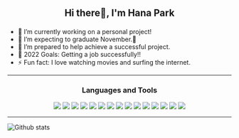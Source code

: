 ## <p style="text-align: center;"> Hi there👋, I'm Hana Park </p>

- 🔭 I’m currently working on a personal project!
- 🌱 I’m expecting to graduate November.🤣
- 👯 I’m prepared to help achieve a successful project.
- 🥅 2022 Goals: Getting a job successfully!!
- ⚡ Fun fact: I love watching movies and surfing the internet.

---

### <p style="text-align: center;">Languages and Tools</p>

<p style="text-align: center;">
<img src="https://img.icons8.com/color/24/000000/javascript--v1.png"/>
<img src="https://img.icons8.com/color/24/000000/typescript.png"/>
<img src="https://img.icons8.com/color/24/000000/html-5--v2.png"/>
<img src="https://img.icons8.com/color/24/000000/css3.png"/>
<img src="https://img.icons8.com/color/24/000000/java-coffee-cup-logo--v1.png"/>
<img src="https://img.icons8.com/color/24/000000/graphql.png"/>
<img src="https://img.icons8.com/officexs/24/000000/react.png"/>
<img src="https://img.icons8.com/external-tal-revivo-color-tal-revivo/24/000000/external-angular-a-typescript-based-open-source-web-application-framework-logo-color-tal-revivo.png"/>
<img src="https://img.icons8.com/fluency/24/000000/laravel.png"/>
<img src="https://img.icons8.com/color/24/000000/wordpress.png"/>
<img src="https://img.icons8.com/color/24/000000/mongodb.png"/>
<img src="https://img.icons8.com/fluency/24/000000/mysql-logo.png"/>
<img src="https://img.icons8.com/color/24/000000/postgreesql.png"/>
<img src="https://img.icons8.com/fluency/24/000000/node-js.png"/>
<img src="https://img.icons8.com/color/24/000000/git.png"/>
</p>

---
![Github stats](https://github-readme-stats.vercel.app/api?username=smilecana&theme=nord&show_icons=true&count_private=true)